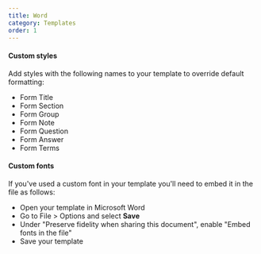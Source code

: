 ```yaml
---
title: Word
category: Templates
order: 1
---
```


#### Custom styles

Add styles with the following names to your template to override default formatting:

* Form Title
* Form Section
* Form Group
* Form Note
* Form Question
* Form Answer
* Form Terms


#### Custom fonts

If you've used a custom font in your template you'll need to embed it in the file as follows:

* Open your template in Microsoft Word
* Go to File > Options and select **Save**
* Under "Preserve fidelity when sharing this document", enable "Embed fonts in the file"
* Save your template